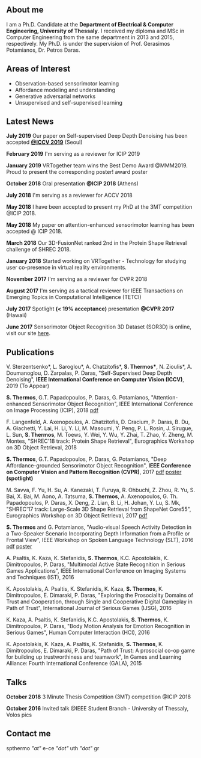 ## About me

I am a Ph.D. Candidate at the **Department of Electrical & Computer Engineering, University of Thessaly**. I received my diploma and MSc in Computer Engineering from the same department in 2013 and 2015, respectively. My Ph.D. is under the supervision of Prof. Gerasimos Potamianos, Dr. Petros Daras.

## Areas of Interest

* Observation-based sensorimotor learning
* Affordance modeling and understanding
* Generative adversarial networks
* Unsupervised and self-supervised learning

## Latest News

**July 2019** Our paper on Self-supervised Deep Depth Denoising has been accepted **[@ICCV 2019](http://iccv2019.thecvf.com/)** (Seoul)

**February 2019** I'm serving as a reviewer for ICIP 2019

**January 2019** VRTogether team wins the Best Demo Award @MMM2019. Proud to present the corresponding poster! award poster

**October 2018** Oral presentation **@ICIP 2018** (Athens)

**July 2018** I'm serving as a reviewer for ACCV 2018

**May 2018** I have been accepted to present my PhD at the 3MT competition @ICIP 2018.

**May 2018** My paper on attention-enhanced sensorimotor learning has been accepted @ ICIP 2018.

**March 2018** Our 3D-FusionNet ranked 2nd in the Protein Shape Retrieval challenge of SHREC 2018.

**January 2018** Started working on VRTogether - Technology for studying user co-presence in virtual reality environments.

**November 2017** I'm serving as a reviewer for CVPR 2018

**August 2017** I'm serving as a tactical reviewer for IEEE Transactions on Emerging Topics in Computational Intelligence (TETCI)

**July 2017** Spotlight **(< 19% acceptance)** presentation **@CVPR 2017** (Hawaii)

**June 2017** Sensorimotor Object Recognition 3D Dataset (SOR3D) is online, visit our site [here](http://sor3d.vcl.iti.gr/).

## Publications

V. Sterzentsenko*, L. Saroglou*, A. Chatzitofis*, **S. Thermos\***, N. Zioulis*, A. Doumanoglou, D. Zarpalas, P. Daras, "Self-Supervised Deep Depth Denoising", **IEEE International Conference on Computer Vision (ICCV)**, 2019 (To Appear)

**S. Thermos**, G.T. Papadopoulos, P. Daras, G. Potamianos, "Attention-enhanced Sensorimotor Object Recognition", IEEE International Conference on Image Processing (ICIP), 2018 [pdf](http://vcl.iti.gr/vclNew/wp-content/uploads/2018/05/Thermos_2167.pdf)

F. Langenfeld, A. Axenopoulos, A. Chatzitofis, D. Cracium, P. Daras, B. Du, A. Giachetti, Y. Lai, H. Li, Y. Li, M. Masoumi, Y. Peng, P. L. Rosin, J. Sirugue, L. Sun, **S. Thermos**, M. Toews, Y. Wei, Y. Wu, Y. Zhai, T. Zhao, Y. Zheng, M. Montes, "SHREC'18 track: Protein Shape Retrieval", Eurographics Workshop on 3D Object Retrieval, 2018

**S. Thermos**, G.T. Papadopoulos, P. Daras, G. Potamianos, "Deep Affordance-grounded Sensorimotor Object Recognition", **IEEE Conference on Computer Vision and Pattern Recognition (CVPR)**, 2017 [pdf](http://openaccess.thecvf.com/content_cvpr_2017/papers/Thermos_Deep_Affordance-Grounded_Sensorimotor_CVPR_2017_paper.pdf) [poster](http://inf-server.inf.uth.gr/~spthermo/2715_POSTER.pdf) **(spotlight)**

M. Savva, F. Yu, H. Su, A. Kanezaki, T. Furuya, R. Ohbuchi, Z. Zhou, R. Yu, S. Bai, X. Bai, M. Aono, A. Tatsuma, **S. Thermos**, A. Axenopoulos, G. Th. Papadopoulos, P. Daras, X. Deng, Z. Lian, B. Li, H. Johan, Y. Lu, S. Mk, "SHREC'17 track: Large-Scale 3D Shape Retrieval from ShapeNet Core55", Eurographics Workshop on 3D Object Retrieval, 2017 [pdf](https://shapenet.cs.stanford.edu/shrec17/shrec17shapenet.pdf)

**S. Thermos** and G. Potamianos, "Audio-visual Speech Activity Detection in a Two-Speaker Scenario Incorporating Depth Information from a Profile or Frontal View", IEEE Workshop on Spoken Language Technology (SLT), 2016 [pdf](http://inf-server.inf.uth.gr/~spthermo/thermos_slt2016.pdf) [poster](http://inf-server.inf.uth.gr/~spthermo/thermos_poster.pdf)

A. Psaltis, K. Kaza, K. Stefanidis, **S. Thermos**, K.C. Apostolakis, K. Dimitropoulos, P. Daras, "Multimodal Active State Recognition in Serious Games Applications", IEEE International Conference on Imaging Systems and Techniques (IST), 2016

K. Apostolakis, A. Psaltis, K. Stefanidis, K. Kaza, **S. Thermos**, K. Dimitropoulos, E. Dimaraki, P. Daras, "Exploring the Prosociality Domains of Trust and Cooperation, through Single and Cooperative Digital Gameplay in Path of Trust", International Journal of Serious Games (IJSG), 2016

K. Kaza, A. Psaltis, K. Stefanidis, K.C. Apostolakis, **S. Thermos**, K. Dimitropoulos, P. Daras, "Body Motion Analysis for Emotion Recognition in Serious Games", Human Computer Interaction (HCI), 2016

K. Apostolakis, K. Kaza, A. Psaltis, K. Stefanidis, **S. Thermos**, K. Dimitropoulos, E. Dimaraki, P. Daras, "Path of Trust: A prosocial co-op game for building up trustworthiness and teamwork", In Games and Learning Alliance: Fourth International Conference (GALA), 2015

## Talks

**October 2018** 3 Minute Thesis Competition (3MT) competition @ICIP 2018

**October 2016** Invited talk @IEEE Student Branch - University of Thessaly, Volos pics

## Contact me

spthermo *"at"* e-ce *"dot"* uth *"dot"* gr
